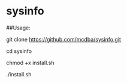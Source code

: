 # sysinfo

##Usage:

git clone https://github.com/mcdba/sysinfo.git

cd sysinfo

chmod +x install.sh

./install.sh